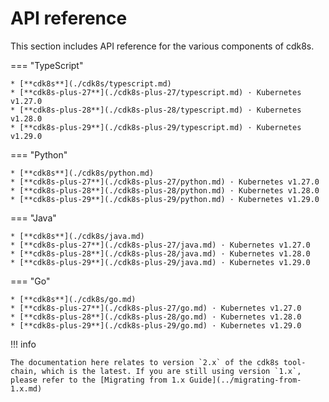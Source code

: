 # API reference

This section includes API reference for the various components of cdk8s.

=== "TypeScript"

    * [**cdk8s**](./cdk8s/typescript.md)
    * [**cdk8s-plus-27**](./cdk8s-plus-27/typescript.md) · Kubernetes v1.27.0
    * [**cdk8s-plus-28**](./cdk8s-plus-28/typescript.md) · Kubernetes v1.28.0
    * [**cdk8s-plus-29**](./cdk8s-plus-29/typescript.md) · Kubernetes v1.29.0

=== "Python"

    * [**cdk8s**](./cdk8s/python.md)
    * [**cdk8s-plus-27**](./cdk8s-plus-27/python.md) · Kubernetes v1.27.0
    * [**cdk8s-plus-28**](./cdk8s-plus-28/python.md) · Kubernetes v1.28.0
    * [**cdk8s-plus-29**](./cdk8s-plus-29/python.md) · Kubernetes v1.29.0

=== "Java"

    * [**cdk8s**](./cdk8s/java.md)
    * [**cdk8s-plus-27**](./cdk8s-plus-27/java.md) · Kubernetes v1.27.0
    * [**cdk8s-plus-28**](./cdk8s-plus-28/java.md) · Kubernetes v1.28.0
    * [**cdk8s-plus-29**](./cdk8s-plus-29/java.md) · Kubernetes v1.29.0

=== "Go"

    * [**cdk8s**](./cdk8s/go.md)
    * [**cdk8s-plus-27**](./cdk8s-plus-27/go.md) · Kubernetes v1.27.0
    * [**cdk8s-plus-28**](./cdk8s-plus-28/go.md) · Kubernetes v1.28.0
    * [**cdk8s-plus-29**](./cdk8s-plus-29/go.md) · Kubernetes v1.29.0

!!! info

    The documentation here relates to version `2.x` of the cdk8s tool-chain, which is the latest. If you are still using version `1.x`, please refer to the [Migrating from 1.x Guide](../migrating-from-1.x.md)
